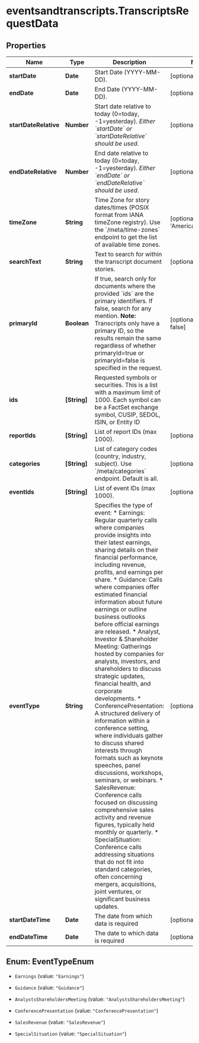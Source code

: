 # eventsandtranscripts.TranscriptsRequestData

## Properties

Name | Type | Description | Notes
------------ | ------------- | ------------- | -------------
**startDate** | **Date** | Start Date (YYYY-MM-DD).  | [optional] 
**endDate** | **Date** | End Date (YYYY-MM-DD).  | [optional] 
**startDateRelative** | **Number** | Start date relative to today (0&#x3D;today, -1&#x3D;yesterday). *Either &#x60;startDate&#x60; or &#x60;startDateRelative&#x60; should be used.*  | [optional] 
**endDateRelative** | **Number** | End date relative to today (0&#x3D;today, -1&#x3D;yesterday). *Either &#x60;endDate&#x60; or &#x60;endDateRelative&#x60; should be used.*  | [optional] 
**timeZone** | **String** | Time Zone for story dates/times (POSIX format from IANA timeZone registry).  Use the &#x60;/meta/time-zones&#x60; endpoint to get the list of available time zones. | [optional] [default to &#39;America/New_York&#39;]
**searchText** | **String** | Text to search for within the transcript document stories. | [optional] 
**primaryId** | **Boolean** | If true, search only for documents where the provided &#x60;ids&#x60; are the primary identifiers. If false, search for any mention.  **Note:** Transcripts only have a primary ID, so the results remain the same regardless of whether primaryId&#x3D;true or primaryId&#x3D;false is specified in the request.  | [optional] [default to false]
**ids** | **[String]** | Requested symbols or securities. This is a list with a maximum limit of 1000. Each symbol can be a FactSet exchange symbol, CUSIP, SEDOL, ISIN, or Entity ID | 
**reportIds** | **[String]** | List of report IDs (max 1000). | [optional] 
**categories** | **[String]** | List of category codes (country, industry, subject). Use &#x60;/meta/categories&#x60; endpoint. Default is all. | [optional] 
**eventIds** | **[String]** | List of event IDs (max 1000). | [optional] 
**eventType** | **String** | Specifies the type of event:  * Earnings: Regular quarterly calls where companies provide insights into their latest earnings, sharing details on their financial performance, including revenue, profits, and earnings per share.  * Guidance: Calls where companies offer estimated financial information about future earnings or outline business outlooks before official earnings are released.  * Analyst, Investor &amp; Shareholder Meeting: Gatherings hosted by companies for analysts, investors, and shareholders to discuss strategic updates, financial health, and corporate developments.  * ConferencePresentation: A structured delivery of information within a conference setting, where individuals gather to discuss shared interests through formats such as keynote speeches, panel discussions, workshops, seminars, or webinars.  * SalesRevenue: Conference calls focused on discussing comprehensive sales activity and revenue figures, typically held monthly or quarterly.  * SpecialSituation: Conference calls addressing situations that do not fit into standard categories, often concerning mergers, acquisitions, joint ventures, or significant business updates. | [optional] 
**startDateTime** | **Date** | The date from which data is required  | [optional] 
**endDateTime** | **Date** | The date to which data is required  | [optional] 



## Enum: EventTypeEnum


* `Earnings` (value: `"Earnings"`)

* `Guidance` (value: `"Guidance"`)

* `AnalystsShareholdersMeeting` (value: `"AnalystsShareholdersMeeting"`)

* `ConferencePresentation` (value: `"ConferencePresentation"`)

* `SalesRevenue` (value: `"SalesRevenue"`)

* `SpecialSituation` (value: `"SpecialSituation"`)




